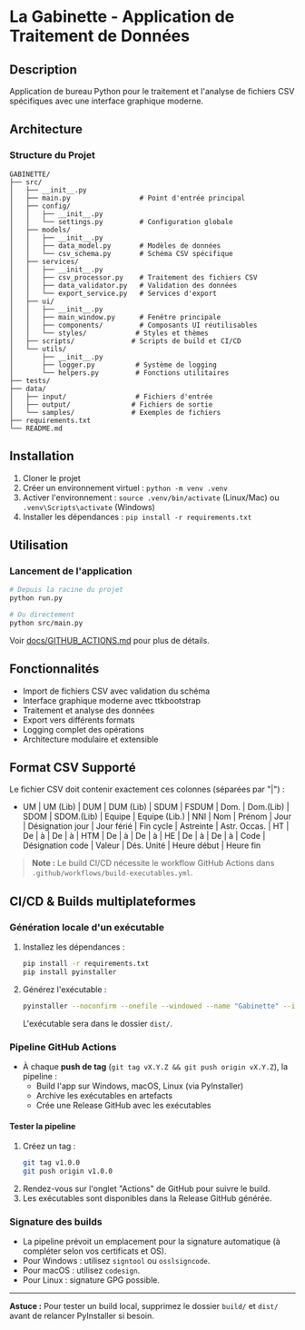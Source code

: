 # La Gabinette - Application de Traitement de Données

## Description

Application de bureau Python pour le traitement et l'analyse de fichiers CSV spécifiques avec une interface graphique moderne.

## Architecture

### Structure du Projet

```
GABINETTE/
├── src/
│   ├── __init__.py
│   ├── main.py                 # Point d'entrée principal
│   ├── config/
│   │   ├── __init__.py
│   │   └── settings.py         # Configuration globale
│   ├── models/
│   │   ├── __init__.py
│   │   ├── data_model.py       # Modèles de données
│   │   └── csv_schema.py       # Schéma CSV spécifique
│   ├── services/
│   │   ├── __init__.py
│   │   ├── csv_processor.py    # Traitement des fichiers CSV
│   │   ├── data_validator.py   # Validation des données
│   │   └── export_service.py   # Services d'export
│   ├── ui/
│   │   ├── __init__.py
│   │   ├── main_window.py      # Fenêtre principale
│   │   ├── components/         # Composants UI réutilisables
│   │   └── styles/            # Styles et thèmes
│   ├── scripts/              # Scripts de build et CI/CD
│   └── utils/
│       ├── __init__.py
│       ├── logger.py          # Système de logging
│       └── helpers.py         # Fonctions utilitaires
├── tests/
├── data/
│   ├── input/                 # Fichiers d'entrée
│   ├── output/               # Fichiers de sortie
│   └── samples/              # Exemples de fichiers
├── requirements.txt
└── README.md
```

## Installation

1. Cloner le projet
2. Créer un environnement virtuel : `python -m venv .venv`
3. Activer l'environnement : `source .venv/bin/activate` (Linux/Mac) ou `.venv\Scripts\activate` (Windows)
4. Installer les dépendances : `pip install -r requirements.txt`

## Utilisation

### Lancement de l'application

```bash
# Depuis la racine du projet
python run.py

# Ou directement
python src/main.py
```

Voir [docs/GITHUB_ACTIONS.md](docs/GITHUB_ACTIONS.md) pour plus de détails.

## Fonctionnalités

- Import de fichiers CSV avec validation du schéma
- Interface graphique moderne avec ttkbootstrap
- Traitement et analyse des données
- Export vers différents formats
- Logging complet des opérations
- Architecture modulaire et extensible

## Format CSV Supporté

Le fichier CSV doit contenir exactement ces colonnes (séparées par "|") :

- UM | UM (Lib) | DUM | DUM (Lib) | SDUM | FSDUM | Dom. | Dom.(Lib) | SDOM | SDOM.(Lib) | Equipe | Equipe (Lib.) | NNI | Nom | Prénom | Jour | Désignation jour | Jour férié | Fin cycle | Astreinte | Astr. Occas. | HT | De | à | De | à | HTM | De | à | De | à | HE | De | à | De | à | Code | Désignation code | Valeur | Dés. Unité | Heure début | Heure fin

> **Note :** Le build CI/CD nécessite le workflow GitHub Actions dans `.github/workflows/build-executables.yml`.

## CI/CD & Builds multiplateformes

### Génération locale d'un exécutable

1. Installez les dépendances :
   ```bash
   pip install -r requirements.txt
   pip install pyinstaller
   ```
2. Générez l'exécutable :
   ```bash
   pyinstaller --noconfirm --onefile --windowed --name "Gabinette" --icon "assets/logo/gabinette-logo.ico" run.py
   ```
   L'exécutable sera dans le dossier `dist/`.

### Pipeline GitHub Actions

- À chaque **push de tag** (`git tag vX.Y.Z && git push origin vX.Y.Z`), la pipeline :
  - Build l'app sur Windows, macOS, Linux (via PyInstaller)
  - Archive les exécutables en artefacts
  - Crée une Release GitHub avec les exécutables

#### Tester la pipeline
1. Créez un tag :
   ```bash
   git tag v1.0.0
   git push origin v1.0.0
   ```
2. Rendez-vous sur l'onglet "Actions" de GitHub pour suivre le build.
3. Les exécutables sont disponibles dans la Release GitHub générée.

### Signature des builds
- La pipeline prévoit un emplacement pour la signature automatique (à compléter selon vos certificats et OS).
- Pour Windows : utilisez `signtool` ou `osslsigncode`.
- Pour macOS : utilisez `codesign`.
- Pour Linux : signature GPG possible.

---

**Astuce :** Pour tester un build local, supprimez le dossier `build/` et `dist/` avant de relancer PyInstaller si besoin.

